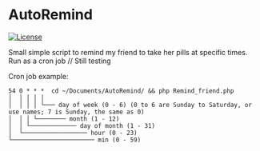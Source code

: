 # AutoRemind
[![License](https://img.shields.io/badge/License-Apache%202.0-blue.svg)](https://opensource.org/licenses/Apache-2.0)

Small simple script to remind my friend to take her pills at specific times.  
Run as a cron job // Still testing

Cron job example:
```
54 0 * * *  cd ~/Documents/AutoRemind/ && php Remind_friend.php
│  │ │ │ │
│  │ │ │ └─── day of week (0 - 6) (0 to 6 are Sunday to Saturday, or use names; 7 is Sunday, the same as 0)
│  │ │ └──────── month (1 - 12)
│  │ └───────────── day of month (1 - 31)
│  └────────────────── hour (0 - 23)
└─────────────────────── min (0 - 59)
```
